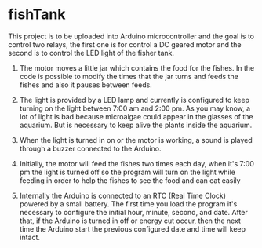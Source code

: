 # fishTank
This project is to be uploaded into Arduino microcontroller and the goal is to control two relays, the first one is for control a DC geared motor
and the second is to control the LED light of the fisher tank.

1) The motor moves a little jar which contains the food for the fishes. In the code is possible to modify the times that the jar turns and feeds the fishes
and also it pauses between feeds.

2) The light is provided by a LED lamp and currently is configured to keep turning on the light between 7:00 am and 2:00 pm. As you may know, a lot of
light is bad because microalgae could appear in the glasses of the aquarium. But is necessary to keep alive the plants inside the aquarium.

3) When the light is turned in on or the motor is working, a sound is played through a buzzer connected to the Arduino. 

4) Initially, the motor will feed the fishes two times each day, when it's 7:00 pm the light is turned off so the program will turn on the light while
feeding in order to help the fishes to see the food and can eat easily

5) Internally the Arduino is connected to an RTC (Real Time Clock) powered by a small battery. The first time you load the program it's necessary to 
configure the initial hour, minute, second, and date. After that, if the Arduino is turned in off or energy cut occur, then the next time the Arduino 
start the previous configured date and time will keep intact.
